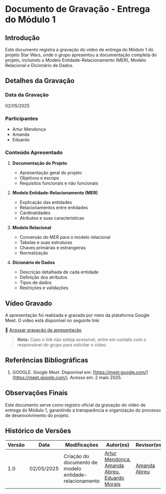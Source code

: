 # Documento de Gravação - Entrega do Módulo 1

## Introdução
Este documento registra a gravação do vídeo de entrega do Módulo 1 do projeto Star Wars, onde o grupo apresentou a documentação completa do projeto, incluindo o Modelo Entidade-Relacionamento (MER), Modelo Relacional e Dicionário de Dados.

## Detalhes da Gravação

### Data da Gravação
02/05/2025

### Participantes
- Artur Mendonça 
- Amanda 
- Eduardo 

### Conteúdo Apresentado
1. **Documentação do Projeto**
   - Apresentação geral do projeto
   - Objetivos e escopo
   - Requisitos funcionais e não funcionais

2. **Modelo Entidade-Relacionamento (MER)**
   - Explicação das entidades
   - Relacionamentos entre entidades
   - Cardinalidades
   - Atributos e suas características

3. **Modelo Relacional**
   - Conversão do MER para o modelo relacional
   - Tabelas e suas estruturas
   - Chaves primárias e estrangeiras
   - Normalização

4. **Dicionário de Dados**
   - Descrição detalhada de cada entidade
   - Definição dos atributos
   - Tipos de dados
   - Restrições e validações

## Vídeo Gravado

A apresentação foi realizada e gravada por meio da plataforma Google Meet. O vídeo está disponível no seguinte link:

🔗 [Acessar gravação da apresentação](https://youtu.be/E6S3FcUH1a0)

> **Nota:** Caso o link não esteja acessível, entre em contato com o responsável do grupo para solicitar o vídeo.

## Referências Bibliográficas
1. GOOGLE. *Google Meet*. Disponível em: [https://meet.google.com/](https://meet.google.com/). Acesso em: 2 maio 2025.

## Observações Finais
Este documento serve como registro oficial da gravação do vídeo de entrega do Módulo 1, garantindo a transparência e organização do processo de desenvolvimento do projeto.

## Histórico de Versões

| Versão | Data       | Modificações                                         | Autor(es)                                                                                      | Revisor(es)                                   |
|--------|------------|------------------------------------------------------|------------------------------------------------------------------------------------------------|-----------------------------------------------|
| 1.0    | 02/05/2025 | Criação do documento de modelo entidade-relacionamento | [Artur Mendonça](https://github.com/ArtyMend07), [Amanda Abreu](https://github.com/Amandaaaaabreu), [Eduardo Morais](https://github.com/Edumorais08) | [Amanda Abreu](https://github.com/Amandaaaaabreu) |
